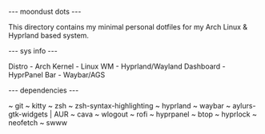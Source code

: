 --- moondust dots ---


This directory contains my minimal personal dotfiles for my 
Arch Linux & Hyprland based system.



--- sys info ---


Distro - Arch
Kernel - Linux
WM - Hyprland/Wayland
Dashboard - HyprPanel
Bar - Waybar/AGS


--- dependencies ---

~ git
~ kitty
~ zsh
~ zsh-syntax-highlighting
~ hyprland
~ waybar
~ aylurs-gtk-widgets | AUR
~ cava
~ wlogout
~ rofi
~ hyprpanel
~ btop
~ hyprlock
~ neofetch
~ swww


